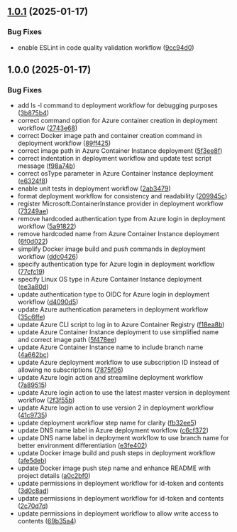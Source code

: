 ## [1.0.1](https://github.com/Ridvan-bot/azure/compare/v1.0.0...v1.0.1) (2025-01-17)

### Bug Fixes

* enable ESLint in code quality validation workflow ([9cc94d0](https://github.com/Ridvan-bot/azure/commit/9cc94d01ca92b54e2f81accdff5ca3bc278cbafa))

## 1.0.0 (2025-01-17)

### Bug Fixes

* add ls -l command to deployment workflow for debugging purposes ([3b875b4](https://github.com/Ridvan-bot/azure/commit/3b875b48579c2c6defc3af577cbc3e3010181e2d))
* correct command option for Azure container creation in deployment workflow ([2743e68](https://github.com/Ridvan-bot/azure/commit/2743e68d20fd4a679145cd8f6561b3b5756ae308))
* correct Docker image path and container creation command in deployment workflow ([89ff425](https://github.com/Ridvan-bot/azure/commit/89ff42573f0fac36f8f6aba2a075778acb5e2626))
* correct image path in Azure Container Instance deployment ([5f3ee8f](https://github.com/Ridvan-bot/azure/commit/5f3ee8f22aa1b00461a044ad863d41d595f1a4a6))
* correct indentation in deployment workflow and update test script message ([f98a74b](https://github.com/Ridvan-bot/azure/commit/f98a74bc91867270bbb3b1f230efb359d0f41404))
* correct osType parameter in Azure Container Instance deployment ([e6324f8](https://github.com/Ridvan-bot/azure/commit/e6324f8f6b9edafa09f1839de29e68c6a1062bba))
* enable unit tests in deployment workflow ([2ab3479](https://github.com/Ridvan-bot/azure/commit/2ab347905a2a6bdfda5d9465852f11c64bf76e6a))
* format deployment workflow for consistency and readability ([209945c](https://github.com/Ridvan-bot/azure/commit/209945cf33b252b74398438520d3a87b99ec6976))
* register Microsoft.ContainerInstance provider in deployment workflow ([73249ae](https://github.com/Ridvan-bot/azure/commit/73249ae82beb8f4107f0b5e366fd68e9c1b255e8))
* remove hardcoded authentication type from Azure login in deployment workflow ([5a91822](https://github.com/Ridvan-bot/azure/commit/5a91822c02a8ae420197f4c94f0d274e3ec046a3))
* remove hardcoded name from Azure Container Instance deployment ([6f0d022](https://github.com/Ridvan-bot/azure/commit/6f0d022dffa7ddb3f26b67a811ca5a20191ade71))
* simplify Docker image build and push commands in deployment workflow ([ddc0426](https://github.com/Ridvan-bot/azure/commit/ddc042659ada0cdef0a9d2d0009a931743255ad5))
* specify authentication type for Azure login in deployment workflow ([77cfc19](https://github.com/Ridvan-bot/azure/commit/77cfc191d3e0a58c836ec7645a8e2ae8dfbd2549))
* specify Linux OS type in Azure Container Instance deployment ([ee3a80d](https://github.com/Ridvan-bot/azure/commit/ee3a80db7886f59461b22b69a5c334ec13623a0a))
* update authentication type to OIDC for Azure login in deployment workflow ([d4090d5](https://github.com/Ridvan-bot/azure/commit/d4090d5e1f23374ed95d8b1d49cc92ace3070075))
* update Azure authentication parameters in deployment workflow ([35c6ffe](https://github.com/Ridvan-bot/azure/commit/35c6ffef00f1df90fc3897c76b1268d6e42b502a))
* update Azure CLI script to log in to Azure Container Registry ([f18ea8b](https://github.com/Ridvan-bot/azure/commit/f18ea8b64d5f48259092c11dba6208bb5f60f374))
* update Azure Container Instance deployment to use simplified name and correct image path ([5f478ee](https://github.com/Ridvan-bot/azure/commit/5f478ee516173ecd3b5cb2c8889cc9e89f0067ab))
* update Azure Container Instance name to include branch name ([4a662bc](https://github.com/Ridvan-bot/azure/commit/4a662bc2edb32960d178d943b0c06e98daa5c0a6))
* update Azure deployment workflow to use subscription ID instead of allowing no subscriptions ([7875f06](https://github.com/Ridvan-bot/azure/commit/7875f06dd8a0b3282c90430707e0738866ab2c7b))
* update Azure login action and streamline deployment workflow ([7a89515](https://github.com/Ridvan-bot/azure/commit/7a8951515b4c78c7ffcd1d767bf92f8597c35c93))
* update Azure login action to use the latest master version in deployment workflow ([2f3f55b](https://github.com/Ridvan-bot/azure/commit/2f3f55b48e72298edca09b9fc5268819d629afac))
* update Azure login action to use version 2 in deployment workflow ([41c9735](https://github.com/Ridvan-bot/azure/commit/41c9735baa896a7b57340542e5555a0233242650))
* update deployment workflow step name for clarity ([fb32ee5](https://github.com/Ridvan-bot/azure/commit/fb32ee5673f56a6bf2b761f9df5828f04f9d92c6))
* update DNS name label in Azure deployment workflow ([c6cf372](https://github.com/Ridvan-bot/azure/commit/c6cf3721bcac8b42cd492d0d3b29e08d3e36e9ad))
* update DNS name label in deployment workflow to use branch name for better environment differentiation ([e3fe402](https://github.com/Ridvan-bot/azure/commit/e3fe402e6f49661d86f0831945edd93919d2ac8e))
* update Docker image build and push steps in deployment workflow ([afe5deb](https://github.com/Ridvan-bot/azure/commit/afe5debb86c1274fad6ff4dfc94c66b509f1d99a))
* update Docker image push step name and enhance README with project details ([a0c2bf0](https://github.com/Ridvan-bot/azure/commit/a0c2bf09df874d170025b35ee662f5d20587be98))
* update permissions in deployment workflow for id-token and contents ([3d0c8ad](https://github.com/Ridvan-bot/azure/commit/3d0c8adc82b34d7febcb828831e74cb557c91ed3))
* update permissions in deployment workflow for id-token and contents ([2c70d7d](https://github.com/Ridvan-bot/azure/commit/2c70d7dc9c88320d67fc55fd72a48bd12c8c8781))
* update permissions in deployment workflow to allow write access to contents ([69b35a4](https://github.com/Ridvan-bot/azure/commit/69b35a49787c103236ab074ffc1894f79fa30077))
